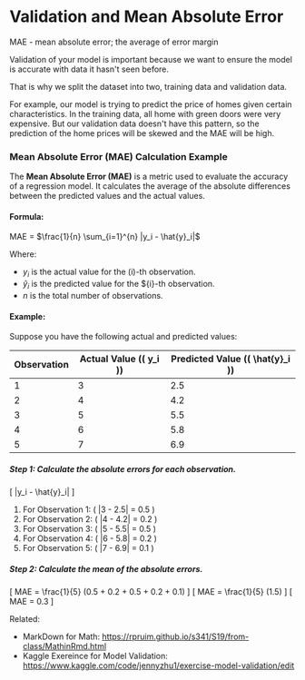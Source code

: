 # Validation and Mean Absolute Error 
MAE - mean absolute error; the average of error margin 

Validation of your model is important because we want to ensure the model is accurate with data it hasn't seen before. 

That is why we split the dataset into two, training data and validation data. 

For example, our model is trying to predict the price of homes given certain characteristics. In the training data, all home with green doors were very expensive. But our validation data doesn't have this pattern, so the prediction of the home prices will be skewed and the MAE will be high. 

### Mean Absolute Error (MAE) Calculation Example

The **Mean Absolute Error (MAE)** is a metric used to evaluate the accuracy of a regression model. It calculates the average of the absolute differences between the predicted values and the actual values.

#### Formula:

MAE = $\frac{1}{n} \sum_{i=1}^{n} |y_i - \hat{y}_i|$

Where:
- $y_i$ is the actual value for the \(i\)-th observation.
- $\hat{y}_i$ is the predicted value for the ${i}-th observation.
- ${n}$ is the total number of observations.

#### Example:

Suppose you have the following actual and predicted values:

| Observation | Actual Value (\( y_i \)) | Predicted Value (\( \hat{y}_i \)) |
|-------------|--------------------------|-----------------------------------|
| 1           | 3                        | 2.5                               |
| 2           | 4                        | 4.2                               |
| 3           | 5                        | 5.5                               |
| 4           | 6                        | 5.8                               |
| 5           | 7                        | 6.9                               |

##### Step 1: Calculate the absolute errors for each observation.

\[
|y_i - \hat{y}_i|
\]
1. For Observation 1: \( |3 - 2.5| = 0.5 \)
2. For Observation 2: \( |4 - 4.2| = 0.2 \)
3. For Observation 3: \( |5 - 5.5| = 0.5 \)
4. For Observation 4: \( |6 - 5.8| = 0.2 \)
5. For Observation 5: \( |7 - 6.9| = 0.1 \)

##### Step 2: Calculate the mean of the absolute errors.

\[
MAE = \frac{1}{5} (0.5 + 0.2 + 0.5 + 0.2 + 0.1)
\]
\[
MAE = \frac{1}{5} (1.5)
\]
\[
MAE = 0.3
\]

Related:
- MarkDown for Math: https://rpruim.github.io/s341/S19/from-class/MathinRmd.html
- Kaggle Exereince for Model Validation: https://www.kaggle.com/code/jennyzhu1/exercise-model-validation/edit